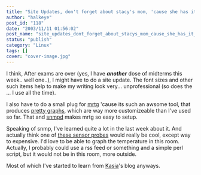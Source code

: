 ```yaml
---
title: "Site Updates, don't forget about stacy's mom, 'cause she has it going on."
author: "halkeye"
post_id: "118"
date: "2003/11/11 01:56:02"
post_name: "site_updates_dont_forget_about_stacys_mom_cause_she_has_it_going"
status: "publish"
category: "Linux"
tags: []
cover: "cover-image.jpg"
---
```


I think, After exams are over (yes, I have ***another*** dose of midterms this week.. well one..), I might have to do a site update. The font sizes and other such items help to make my writing look very... unprofessional (so does the ... I use all the time).

I also have to do a small plug for [mrtg](https://www.mrtg.org/) 'cause its such an awsome tool, that produces [pretty graphs](https://www.halkeye.net/mrtg/), which are way more customizeable than I've used so far. That and [snmpd](https://www.net-snmp.org/) makes mrtg so easy to setup.

Speaking of snmp, I've learned quite a lot in the last week about it. And actually think one of [these sensor probes](https://www.javica.com/company/sensorprobe.html) would really be cool, except way to expensive. I'd love to be able to graph the temperature in this room. Actually, I probably could use a rss feed or something and a simple perl script, but it would not be in this room, more outside.

Most of which I've started to learn from [Kasia](https://www.unix-girl.com/blog)'s blog anyways.
